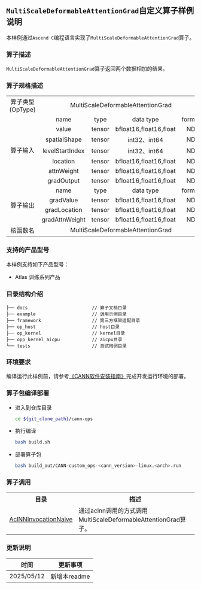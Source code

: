 ## `MultiScaleDeformableAttentionGrad`自定义算子样例说明 
本样例通过`Ascend C`编程语言实现了`MultiScaleDeformableAttentionGrad`算子。

### 算子描述
`MultiScaleDeformableAttentionGrad`算子返回两个数据相加的结果。

### 算子规格描述

<table>
<tr><td rowspan="1" align="center">算子类型(OpType)</td><td colspan="4" align="center">MultiScaleDeformableAttentionGrad</td></tr>
</tr>
<tr><td rowspan="7" align="center">算子输入</td><td align="center">name</td><td align="center">type</td><td align="center">data type</td><td align="center">format</td></tr>
<tr><td align="center">value</td><td align="center">tensor</td><td align="center">bfloat16,float16,float</td><td align="center">ND</td></tr>
<tr><td align="center">spatialShape</td><td align="center">tensor</td><td align="center">int32、int64</td><td align="center">ND</td></tr>
<tr><td align="center">levelStartIndex</td><td align="center">tensor</td><td align="center">int32、int64</td><td align="center">ND</td></tr>
<tr><td align="center">location</td><td align="center">tensor</td><td align="center">bfloat16,float16,float</td><td align="center">ND</td></tr>
<tr><td align="center">attnWeight</td><td align="center">tensor</td><td align="center">bfloat16,float16,float</td><td align="center">ND</td></tr>
<tr><td align="center">gradOutput</td><td align="center">tensor</td><td align="center">bfloat16,float16,float</td><td align="center">ND</td></tr>
</tr>
</tr>
<tr><td rowspan="4" align="center">算子输出</td><td align="center">name</td><td align="center">type</td><td align="center">data type</td><td align="center">format</td></tr>
<tr><td align="center">gradValue</td><td align="center">tensor</td><td align="center">bfloat16,float16,float</td><td align="center">ND</td></tr>
<tr><td align="center">gradLocation</td><td align="center">tensor</td><td align="center">bfloat16,float16,float</td><td align="center">ND</td></tr>
<tr><td align="center">gradAttnWeight</td><td align="center">tensor</td><td align="center">bfloat16,float16,float</td><td align="center">ND</td></tr>
</tr>
<tr><td rowspan="1" align="center">核函数名</td><td colspan="4" align="center">MultiScaleDeformableAttentionGrad</td></tr>
</table>

### 支持的产品型号
本样例支持如下产品型号：
- Atlas 训练系列产品

### 目录结构介绍
```
├── docs                        // 算子文档目录
├── example                     // 调用示例目录
├── framework                   // 第三方框架适配目录
├── op_host                     // host目录
├── op_kernel                   // kernel目录
├── opp_kernel_aicpu            // aicpu目录
└── tests                       // 测试用例目录
```

### 环境要求
编译运行此样例前，请参考[《CANN软件安装指南》](https://hiascend.com/document/redirect/CannCommunityInstSoftware)完成开发运行环境的部署。

### 算子包编译部署
  - 进入到仓库目录

    ```bash
    cd ${git_clone_path}/cann-ops
    ```

  - 执行编译

    ```bash
    bash build.sh
    ```

  - 部署算子包

    ```bash
    bash build_out/CANN-custom_ops-<cann_version>-linux.<arch>.run
    ```
### 算子调用
<table>
    <th>目录</th><th>描述</th>
    <tr>
        <td><a href="./examples/AclNNInvocationNaive"> AclNNInvocationNaive</td><td>通过aclnn调用的方式调用MultiScaleDeformableAttentionGrad算子。</td>
    </tr>

</table>

### 更新说明
| 时间 | 更新事项 |
|----|------|
| 2025/05/12 | 新增本readme |
